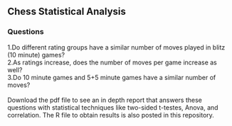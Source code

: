 ## Chess Statistical Analysis

### Questions
1.Do different rating groups have a similar number of moves played in blitz (10 minute) games? <br />
2.As ratings increase, does the number of moves per game increase as well? <br />
3.Do 10 minute games and 5+5 minute games have a similar number of moves? <br />
<br />
Download the pdf file to see an in depth report that answers these questions with statistical techniques like two-sided t-testes, Anova, and correlation. The R file to obtain results is also posted in this repository.
